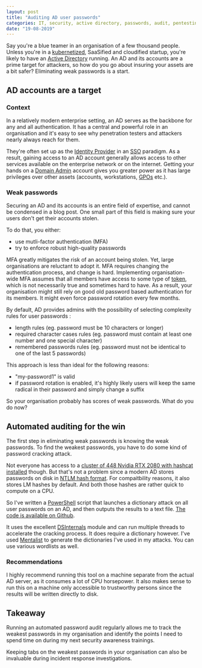 ```yaml
---
layout: post
title: "Auditing AD user passwords"
categories: IT, security, active directory, passwords, audit, pentesting
date: "19-08-2019"
---
```


Say you're a blue teamer in an organisation of a few thousand people. Unless you're in a [kubernetized](https://kubernetes.io/), SaaSified and cloudified startup, you're likely to have an [Active Directory](https://en.wikipedia.org/wiki/Active_Directory) running. An AD and its accounts are a prime target for attackers, so how do you go about insuring your assets are a bit safer? Eliminating weak passwords is a start.

## AD accounts are a target

### Context

In a relatively modern enterprise setting, an AD serves as the backbone for any and all authentication. It has a central and powerful role in an organisation and it's easy to see why penetration testers and attackers nearly always reach for them.

They're often set up as the [Identity Provider](https://en.wikipedia.org/wiki/Identity_provider_(SAML)) in an [SSO](https://en.wikipedia.org/wiki/Single_sign-on) paradigm. As a result, gaining access to an AD account generally allows access to other services available on the enterprise network or on the internet. Getting your hands on a [Domain Admin](https://docs.microsoft.com/en-us/windows/security/identity-protection/access-control/active-directory-security-groups#bkmk-domainadmins) account gives you greater power as it has large privileges over other assets (accounts, workstations, [GPOs](https://docs.microsoft.com/en-us/windows-server/networking/branchcache/deploy/use-group-policy-to-configure-domain-member-client-computers) etc.).


### Weak passwords 

Securing an AD and its accounts is an entire field of expertise, and cannot be condensed in a blog post. One small part of this field is making sure your users don't get their accounts stolen.

To do that, you either:
 * use mutli-factor authentication (MFA)
 * try to enforce robust high-quality passwords

MFA greatly mitigates the risk of an account being stolen. Yet, large organisations are reluctant to adopt it. MFA requires changing the authentication process, and change is hard. Implementing organisation-wide MFA assumes that all members have access to some type of [token](https://en.wikipedia.org/wiki/Multi-factor_authentication#Possession_factors), which is not necessarily true and sometimes hard to have. As a result, your organisation might still rely on good old password based authentication for its members. It might even force password rotation every few months.

By default, AD provides admins with the possibility of selecting complexity rules for user passwords :
 * length rules (eg. password must be 10 characters or longer)
 * required character cases rules (eg. password must contain at least one number and one special character)
 * remembered passwords rules (eg. password must not be identical to one of the last 5 passwords)

This approach is less than ideal for the following reasons:
 * "my-password1" is valid
 * if password rotation is enabled, it's highly likely users will keep the same radical in their password and simply change a suffix

So your organisation probably has scores of weak passwords. What do you do now?

## Automated auditing for the win

The first step in eliminating weak passwords is knowing the weak passwords. To find the weakest passwords, you have to do some kind of password cracking attack.

Not everyone has access to a [cluster of 448 Nvidia RTX 2080 with hashcat installed](https://twitter.com/TerahashCorp/status/1155128018156892160) though. But that's not a problem since a modern AD stores passwords on disk in [NTLM hash format](http://www.adshotgyan.com/2012/02/lm-hash-and-nt-hash.html). For compaitbility reasons, it also stores LM hashes by default. And both those hashes are rather quick to compute on a CPU.

So I've written a [PowerShell](https://en.wikipedia.org/wiki/PowerShell) script that launches a dictionary attack on all user passwords on an AD, and then outputs the results to a text file. [The code is available on Github](https://github.com/ctdhr/AD-Password-Auditor).

It uses the excellent [DSInternals](https://github.com/MichaelGrafnetter/DSInternals) module and can run multiple threads to accelerate the cracking process. It does require a dictionary however. I've used [Mentalist](https://github.com/sc0tfree/mentalist) to generate the dictionaries I've used in my attacks. You can use various wordlists as well.

### Recommendations

I highly recommend running this tool on a machine separate from the actual AD server, as it consumes a lot of CPU horsepower. It also makes sense to run this on a machine only accessible to trustworthy persons since the results will be written directly to disk.

## Takeaway

Running an automated password audit regularly allows me to track the weakest passwords in my organisation and identify the points I need to spend time on during my next security awareness trainings.

Keeping tabs on the weakest passwords in your organisation can also be invaluable during incident response investigations.
